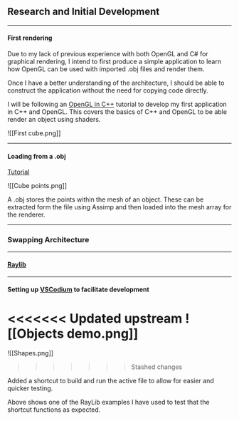 ## Research and Initial Development
---
#### First rendering
Due to my lack of previous experience with both OpenGL and C# for graphical rendering, I intend to first produce a simple application to learn how OpenGL can be used with imported .obj files and render them.

Once I have a better understanding of the architecture, I should be able to construct the application without the need for copying code directly.

I will be following an [OpenGL in C++](http://www.opengl-tutorial.org/beginners-tutorials/tutorial-1-opening-a-window/) tutorial to develop my first application in C++ and OpenGL. This covers the basics of C++ and OpenGL to be able render an object using shaders.

![[First cube.png]]

---
#### Loading from a .obj
[Tutorial](https://ogldev.org/www/tutorial22/tutorial22.html)

![[Cube points.png]]

A .obj stores the points within the mesh of an object. These can be extracted form the file using Assimp and then loaded into the mesh array for the renderer.

---
### Swapping Architecture
---
#### [Raylib](https://github.com/raysan5/raylib)
---
#### Setting up [VSCodium](https://vscodium.com/) to facilitate development

<<<<<<< Updated upstream
![[Objects demo.png]]
=======
![[Shapes.png]]
>>>>>>> Stashed changes

Added a shortcut to build and run the active file to allow for easier and quicker testing.

Above shows one of the RayLib examples I have used to test that the shortcut functions as expected.